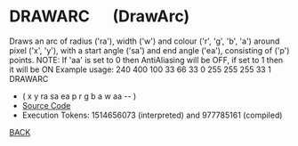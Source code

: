 # DRAWARC &emsp; (DrawArc)
Draws an arc of radius ('ra'), width ('w') and colour ('r', 'g', 'b', 'a') around pixel ('x', 'y'), with a start angle ('sa') and end angle ('ea'), consisting of ('p') points. NOTE: If 'aa' is set to 0 then AntiAliasing will be OFF, if set to 1 then it will be ON Example usage: 240 400 100 33 66 33 0 255 255 255 33 1 DRAWARC
* ( x y ra sa ea p r g b a w aa -- )
* [Source Code](../words/graphics/DrawArc.cs)
* Execution Tokens: 1514656073 (interpreted) and 977785161 (compiled)


[BACK](builtins.md#DrawArc)
